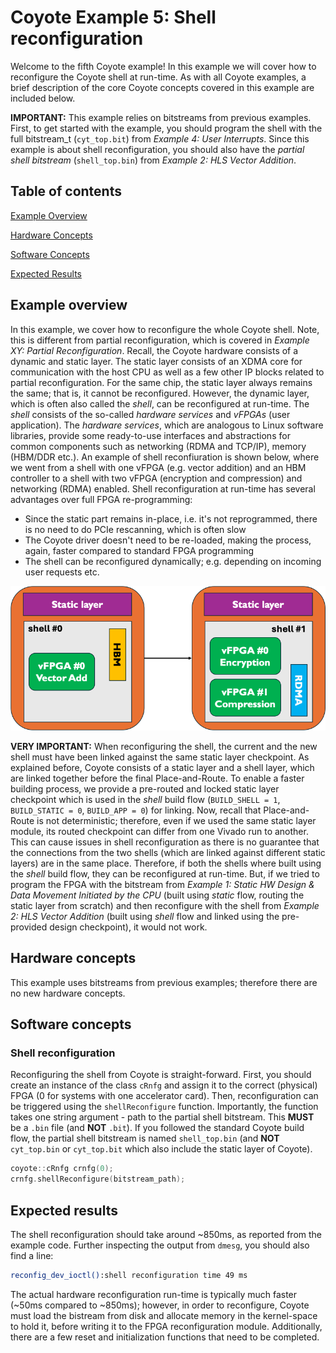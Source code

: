 # Coyote Example 5: Shell reconfiguration
Welcome to the fifth Coyote example! In this example we will cover how to reconfigure the Coyote shell at run-time. As with all Coyote examples, a brief description of the core Coyote concepts covered in this example are included below.

**IMPORTANT:** This example relies on bitstreams from previous examples. First, to get started with the example, you should program the shell with the full bitstream_t (```cyt_top.bit```) from *Example 4: User Interrupts*. Since this example is about shell reconfiguration, you should also have the *partial shell bitstream* (```shell_top.bin```) from *Example 2: HLS Vector Addition*.

## Table of contents
[Example Overview](#example-overview)

[Hardware Concepts](#hardware-concepts)

[Software Concepts](#software-concepts)

[Expected Results](#expected-results)

## Example overview
In this example, we cover how to reconfigure the whole Coyote shell. Note, this is different from partial reconfiguration, which is covered in *Example XY: Partial Reconfiguration*. Recall, the Coyote hardware consists of a dynamic and static layer. The static layer consists of an XDMA core for communication with the host CPU as well as a few other IP blocks related to partial reconfiguration. For the same chip, the static layer always remains the same; that is, it cannot be reconfigured. However, the dynamic layer, which is often also called the *shell*, can be reconfigured at run-time. The *shell* consists of the so-called *hardware services* and *vFPGAs* (user application). The *hardware services*, which are analogous to Linux software libraries, provide some ready-to-use interfaces and abstractions for common components such as networking (RDMA and TCP/IP), memory (HBM/DDR etc.). An example of shell reconfiuration is shown below, where we went from a shell with one vFPGA (e.g. vector addition) and an HBM controller to a shell with two vFPGA (encryption and compression) and networking (RDMA) enabled. Shell reconfiguration at run-time has several advantages over full FPGA re-programming:
- Since the static part remains in-place, i.e. it's not reprogrammed, there is no need to do PCIe rescanning, which is often slow
- The Coyote driver doesn't need to be re-loaded, making the process, again, faster compared to standard FPGA programming
- The shell can be reconfigured dynamically; e.g. depending on incoming user requests etc.

<div align="center">
  <img src="img/shell_reconfigure.png">
</div>

**VERY IMPORTANT:** When reconfiguring the shell, the current and the new shell must have been linked against the same static layer checkpoint. As explained before, Coyote consists of a static layer and a shell layer, which are linked together before the final Place-and-Route. To enable a faster building process, we provide a pre-routed and locked static layer checkpoint which is used in the *shell* build flow (```BUILD_SHELL = 1```, ```BUILD_STATIC = 0```, ```BUILD_APP = 0```) for linking. Now, recall that Place-and-Route is not deterministic; therefore, even if we used the same static layer module, its routed checkpoint can differ from one Vivado run to another. This can cause issues in shell reconfiguration as there is no guarantee that the connections from the two shells (which are linked against different static layers) are in the same place. Therefore, if both the shells where built using the *shell* build flow, they can be reconfigured at run-time. But, if we tried to program the FPGA with the bitstream from *Example 1: Static HW Design & Data Movement Initiated by the CPU* (built using *static* flow, routing the static layer from scratch) and then reconfigure with the shell from *Example 2: HLS Vector Addition* (built using *shell* flow and linked using the pre-provided design checkpoint), it would not work.

## Hardware concepts
This example uses bitstreams from previous examples; therefore there are no new hardware concepts.

## Software concepts

### Shell reconfiguration
Reconfiguring the shell from Coyote is straight-forward. First, you should create an instance of the class ```cRnfg``` and assign it to the correct (physical) FPGA (0 for systems with one accelerator card). Then, reconfiguration can be triggered using the ```shellReconfigure``` function. Importantly, the function takes one string argument - path to the partial shell bitstream. This **MUST** be a ```.bin``` file (and **NOT** ```.bit```). If you followed the standard Coyote build flow, the partial shell bitstream is named ```shell_top.bin``` (and **NOT** ```cyt_top.bin``` or ```cyt_top.bit``` which also include the static layer of Coyote).
```C++
coyote::cRnfg crnfg(0);
crnfg.shellReconfigure(bitstream_path);
```

## Expected results
The shell reconfiguration should take around ~850ms, as reported from the example code. Further inspecting the output from ```dmesg```, you should also find a line:
```bash
reconfig_dev_ioctl():shell reconfiguration time 49 ms
```

The actual hardware reconfiguration run-time is typically much faster (~50ms compared to ~850ms); however, in order to reconfigure, Coyote must load the bistream from disk and allocate memory in the kernel-space to hold it, before writing it to the FPGA reconfiguration module. Additionally, there are a few reset and initialization functions that need to be completed.